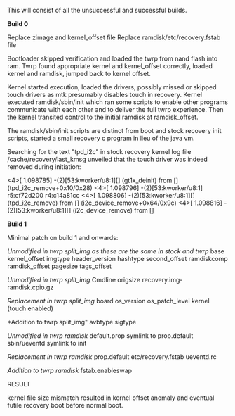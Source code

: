 This will consist of all the unsuccessful and successful builds.

**Build 0**

Replace zimage and kernel_offset file
Replace ramdisk/etc/recovery.fstab file

Bootloader skipped verification and loaded the twrp from nand flash into ram. Twrp found appropriate kernel and kernel_offset correctly, loaded kernel and ramdisk, jumped back to kernel offset.

Kernel started execution, loaded the drivers, possibly missed or skipped touch drivers as mtk presumably disables touch in recovery. Kernel executed ramdisk/sbin/init which ran some scripts to enable other programs communicate with each other and to deliver the full twrp experience. Then the kernel transited control to the initial ramdisk at ramdisk_offset.

The ramdisk/sbin/init scripts are distinct from boot and stock recovery init scripts, started a small recovery c program in lieu of the java vm.


Searching for the text "tpd_i2c" in stock recovery kernel log file /cache/recovery/last_kmsg unveiled that the touch driver was indeed removed during initiation:

<4>[    1.098785] -(2)[53:kworker/u8:1][<c092e578>] (gt1x_deinit) from [<c092f0bc>] (tpd_i2c_remove+0x10/0x28)
<4>[    1.098796] -(2)[53:kworker/u8:1] r5:cf72d200 r4:c14a81cc
<4>[    1.098806] -(2)[53:kworker/u8:1][<c092f0ac>] (tpd_i2c_remove) from [<c0939660>] (i2c_device_remove+0x64/0x9c)
<4>[    1.098816] -(2)[53:kworker/u8:1][<c09395fc>] (i2c_device_remove) from [<c053d230>] 



**Build 1**

Minimal patch on build 1 and onwards:

*Unmodified in twrp split_img as these are the same in stock and twrp*
base
kernel_offset
imgtype
header_version
hashtype
second_offset
ramdiskcomp
ramdisk_offset
pagesize tags_offset

*Unmodified in twrp split_img*
Cmdline
origsize
recovery.img-ramdisk.cpio.gz

*Replacement in twrp split_img*
board
os_version
os_patch_level
kernel (touch enabled)

*Addition to twrp split_img"
avbtype
sigtype


*Unmodified in twrp ramdisk*
default.prop symlink to prop.default
sbin/ueventd symlink to init

*Replacement in twrp ramdisk*
prop.default
etc/recovery.fstab
ueventd.rc

*Addition to twrp ramdisk*
fstab.enableswap


RESULT

kernel file size mismatch resulted in kernel offset anomaly and eventual futile recovery boot before normal boot.

